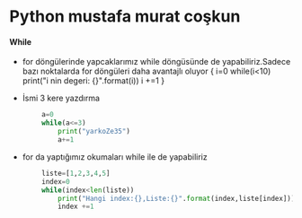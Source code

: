 # Python mustafa murat coşkun 
#### While
- for döngülerinde yapcaklarımız while döngüsünde de yapabiliriz.Sadece bazı noktalarda for döngüleri daha avantajlı oluyor
    {
        i=0
		while(i<10)
			print("i nin degeri: {}".format(i))
			i +=1
}


- İsmi 3 kere yazdırma
```python
		a=0
		while(a<=3)
			print("yarkoZe35")
			a+=1
```
 


- for da yaptığımız okumaları while ile de yapabiliriz
```python
		liste=[1,2,3,4,5]
		index=0
		while(index<len(liste))
			print("Hangi index:{},Liste:{}".format(index,liste[index]))
			index +=1
```
